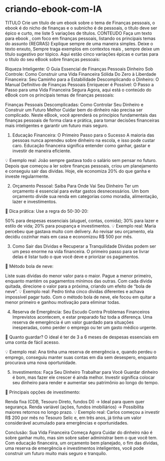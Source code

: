 # criando-ebook-com-IA
TITULO
Crie um título de um ebook sobre o tema de Finanças pessoais, o ebook é do nicho de finanças e o subnicho é de pessoais, o título deve ser épico e curto, me liste 5 variações de títulos.
CONTEUDO
Faça um texto para ebook , com foco em finanças pessoais, listando os principais temas do assunto {REGRAS} Explique sempre de uma maneira simples. Deixe o texto enxuto, Sempre traga exemplos em contextos reais , sempre deixe um título sugestivo por tópico.
Aqui estão cinco variações épicas e curtas para o título do seu eBook sobre finanças pessoais:

Riqueza Inteligente: O Guia Essencial de Finanças Pessoais
Dinheiro Sob Controle: Como Construir uma Vida Financeira Sólida
Do Zero à Liberdade Financeira: Seu Caminho para a Estabilidade
Descomplicando o Dinheiro: O Manual Definitivo de Finanças Pessoais
Enriquecer é Possível: O Passo a Passo para uma Vida Financeira Segura
Agora, aqui está o conteúdo do eBook com os principais temas de finanças pessoais:

Finanças Pessoais Descomplicadas: Como Controlar Seu Dinheiro e Construir um Futuro Melhor
Cuidar bem do dinheiro não precisa ser complicado. Neste eBook, você aprenderá os princípios fundamentais das finanças pessoais de forma clara e prática, para tomar decisões financeiras mais inteligentes e garantir um futuro mais seguro.

1. Educação Financeira: O Primeiro Passo para o Sucesso
A maioria das pessoas nunca aprendeu sobre dinheiro na escola, e isso pode custar caro. Educação financeira significa entender como ganhar, gastar e investir de maneira eficiente.

💡 Exemplo real: João sempre gastava todo o salário sem pensar no futuro. Depois que começou a ler sobre finanças pessoais, criou um planejamento e conseguiu sair das dívidas. Hoje, ele economiza 20% do que ganha e investe regularmente.

2. Orçamento Pessoal: Saiba Para Onde Vai Seu Dinheiro
Ter um orçamento é essencial para evitar gastos desnecessários. Um bom orçamento divide sua renda em categorias como moradia, alimentação, lazer e investimentos.

📌 Dica prática: Use a regra do 50-30-20:

50% para despesas essenciais (aluguel, contas, comida);
30% para lazer e estilo de vida;
20% para poupança e investimentos.
💡 Exemplo real: Maria percebeu que gastava muito com delivery. Ao revisar seu orçamento, ela decidiu cozinhar mais em casa e economizou R$ 500 por mês.

3. Como Sair das Dívidas e Recuperar a Tranquilidade
Dívidas podem ser um peso enorme na vida financeira. O primeiro passo para se livrar delas é listar tudo o que você deve e priorizar os pagamentos.

📌 Método bola de neve:

Liste suas dívidas do menor valor para o maior.
Pague a menor primeiro, enquanto mantém os pagamentos mínimos das outras.
Com cada dívida quitada, direcione o valor para a próxima, criando um efeito de “bola de neve”.
💡 Exemplo real: Pedro tinha cinco dívidas diferentes e achava impossível pagar tudo. Com o método bola de neve, ele focou em quitar a menor primeiro e ganhou motivação para eliminar todas.

4. Reserva de Emergência: Seu Escudo Contra Problemas Financeiros
Imprevistos acontecem, e estar preparado faz toda a diferença. Uma reserva de emergência é um valor guardado para situações inesperadas, como perder o emprego ou ter um gasto médico urgente.

📌 Quanto guardar?
O ideal é ter de 3 a 6 meses de despesas essenciais em uma conta de fácil acesso.

💡 Exemplo real: Ana tinha uma reserva de emergência e, quando perdeu o emprego, conseguiu manter suas contas em dia sem desespero, enquanto procurava uma nova oportunidade.

5. Investimentos: Faça Seu Dinheiro Trabalhar para Você
Guardar dinheiro é bom, mas fazer ele crescer é ainda melhor. Investir significa colocar seu dinheiro para render e aumentar seu patrimônio ao longo do tempo.

📌 Principais opções de investimento:

Renda fixa (CDB, Tesouro Direto, fundos DI) → Ideal para quem quer segurança.
Renda variável (ações, fundos imobiliários) → Possibilita maiores retornos no longo prazo.
💡 Exemplo real: Carlos começou a investir R$ 200 por mês no Tesouro Selic e, em três anos, já tinha um valor considerável acumulado para emergências e oportunidades.

Conclusão: Sua Vida Financeira Começa Agora
Cuidar do dinheiro não é sobre ganhar muito, mas sim sobre saber administrar bem o que você tem. Com educação financeira, um orçamento bem planejado, o fim das dívidas, uma reserva de emergência e investimentos inteligentes, você pode construir um futuro muito mais seguro e tranquilo.

